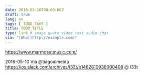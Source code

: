 ```yaml
---
date: 2016-05-10T00:00:00Z
draft: true
lang: en
tags: [ TODO_TAGS ]
title: TODO_TITLE
type: link # image quote video text audio chat
via: "[Who](http://example.com)"
---
```


<https://www.marmosetmusic.com/>

2016-05-10
Via @tiagoalmeida https://ios.slack.com/archives/l33t/p1462810938000408 @ l33t

